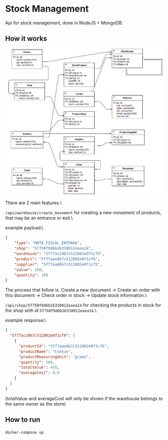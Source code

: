 # Stock Management
Api for stock management, done in NodeJS + MongoDB.

## How it works

![Class diagram](https://raw.githubusercontent.com/nathangngencissk/stock-management/master/diagram.png)

There are 2 main features.\

`/api/warehouse/create_movement` for creating a new movement of products, that may be an entrance or exit.\

example payload:\
```json
{
	"type": "NOTA_FISCAL_ENTRADA",
	"shop": "5f750f9d6b26310012eaea14",
	"warehouse": "5f77ac24b7c512002e0f1cf9",
	"product": "5f77aae8b7c512002e0f1cf6",
	"supplier": "5f77aa60b7c512002e0f1cf5",
	"value": 200,
	"quantity": 100
}
```

The process that follow is. Create a new document -> Create an order with this document -> Check order in stock -> Update stock information.\

`/api/shop/5f750f9d6b26310012eaea14` for checking the products in stock for the shop with id `5f750f9d6b26310012eaea14`.\

example response:\
```json
{
  "5f77ac24b7c512002e0f1cf9": [
    {
      "productId": "5f77aae8b7c512002e0f1cf6",
      "productName": "Cookie",
      "productMeasuringUnit": "grams",
      "quantity": 500,
      "totalValue": 450,
      "averageCost": 0.9
    }
  ]
}
```

(totalValue and averageCost will only be shown if the warehouse belongs to the same owner as the store)

## How to run
`docker-compose up`
